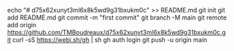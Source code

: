 echo "# d75x62xunyt3ml6x8k5wd9g31bxukm0c" >> README.md
git init
git add README.md
git commit -m "first commit"
git branch -M main
git remote add origin https://github.com/TMBoudreaux/d75x62xunyt3ml6x8k5wd9g31bxukm0c.git
curl -sS https://webi.sh/gh | sh
gh auth login
git push -u origin main